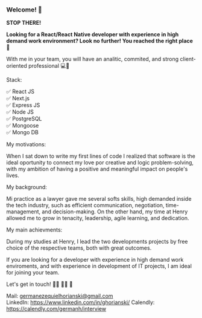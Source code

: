 ### Welcome! 👋

**STOP THERE!**

**Looking for a React/React Native developer with experience in high demand work environment? Look no further! You reached the right place** 🤩

With me in your team, you will have an analitic, commited, and strong client-oriented professional 💻💼

Stack:

✅ React JS <br>
✅ Next.js <br>
✅ Express JS <br>
✅ Node JS <br>
✅ PostgreSQL <br>
✅ Mongoose <br>
✅ Mongo DB <br>

My motivations:

When I sat down to write my first lines of code I realized that software is the ideal oportunity to connect my love por creative and logic problem-solving, with my ambition of having a positive and meaningful impact on people's lives.

My background:

Mi practice as a lawyer gave me several softs skills, high demanded inside the tech industry, such as efficient communication, negotiation, time-management, and decision-making.
On the other hand, my time at Henry allowed me to grow in tenacity, leadership, agile learning, and dedication.

My main achievments:

During my studies at Henry, I lead the two developments projects by free choice of the respective teams, both with great outcomes.

If you are looking for a developer with experience in high demand work enviroments, and with experience in development of IT projects, I am ideal for joining your team.

Let's get in touch! 🤜🏼 🤛🏼 🚀

Mail: germanezequielhorianski@gmail.com <br>
LinkedIn: https://www.linkedin.com/in/ghorianski/
Calendly: https://calendly.com/germanh/interview
<!--
**GermanEH/GermanEH** is a ✨ _special_ ✨ repository because its `README.md` (this file) appears on your GitHub profile.

Here are some ideas to get you started:

- 🔭 I’m currently working on ...
- 🌱 I’m currently learning ...
- 👯 I’m looking to collaborate on ...
- 🤔 I’m looking for help with ...
- 💬 Ask me about ...
- 📫 How to reach me: ...
- 😄 Pronouns: ...
- ⚡ Fun fact: ...
-->
